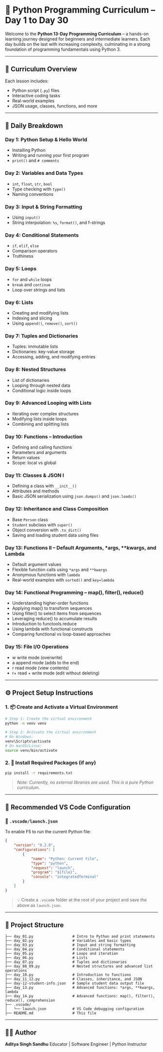 # 🐍 Python Programming Curriculum – Day 1 to Day 30

Welcome to the **Python 13-Day Programming Curriculum** – a hands-on learning journey designed for beginners and intermediate learners. Each day builds on the last with increasing complexity, culminating in a strong foundation of programming fundamentals using Python 3.

---

## 📘 Curriculum Overview

Each lesson includes:

* Python script (`.py`) files
* Interactive coding tasks
* Real-world examples
* JSON usage, classes, functions, and more

---

## 📅 Daily Breakdown

###  Day 1: Python Setup & Hello World

* Installing Python
* Writing and running your first program
* `print()` and `# comments`

###  Day 2: Variables and Data Types

* `int`, `float`, `str`, `bool`
* Type checking with `type()`
* Naming conventions

###  Day 3: Input & String Formatting

* Using `input()`
* String interpolation: `%s`, `format()`, and f-strings

###  Day 4: Conditional Statements

* `if`, `elif`, `else`
* Comparison operators
* Truthiness

###  Day 5: Loops

* `for` and `while` loops
* `break` and `continue`
* Loop over strings and lists

###  Day 6: Lists

* Creating and modifying lists
* Indexing and slicing
* Using `append()`, `remove()`, `sort()`

###  Day 7: Tuples and Dictionaries

* Tuples: immutable lists
* Dictionaries: key-value storage
* Accessing, adding, and modifying entries

###  Day 8: Nested Structures

* List of dictionaries
* Looping through nested data
* Conditional logic inside loops

###  Day 9: Advanced Looping with Lists

* Iterating over complex structures
* Modifying lists inside loops
* Combining and splitting lists

###  Day 10: Functions – Introduction

* Defining and calling functions
* Parameters and arguments
* Return values
* Scope: local vs global

###  Day 11: Classes & JSON I

* Defining a class with `__init__()`
* Attributes and methods
* Basic JSON serialization using `json.dumps()` and `json.loads()`

###  Day 12: Inheritance and Class Composition

* Base `Person` class
* `Student` subclass with `super()`
* Object conversion with `.to_dict()`
* Saving and loading student data using files

###  Day 13: Functions II – Default Arguments, \*args, \*\*kwargs, and Lambda

* Default argument values
* Flexible function calls using `*args` and `**kwargs`
* Anonymous functions with `lambda`
* Real-world examples with `sorted()` and `key=lambda`

###  Day 14: Functional Programming – map(), filter(), reduce()
* Understanding higher-order functions
* Applying map() to transform sequences
* Using filter() to select items from sequences
* Leveraging reduce() to accumulate results
* Introduction to functools.reduce
* Using lambda with functional constructs
* Comparing functional vs loop-based approaches

###  Day 15: File I/O Operations
* w write mode (overwrite)
* a append mode (adds to the end)
* r read mode (view contents)
* r+ read + write mode (edit without deleting)

---

## ⚙️ Project Setup Instructions

### 1. 📦 Create and Activate a Virtual Environment

```bash
# Step 1: Create the virtual environment
python -m venv venv

# Step 2: Activate the virtual environment
# On Windows:
venv\Scripts\activate
# On macOS/Linux:
source venv/bin/activate
```

### 2. 🧪 Install Required Packages (if any)

```bash
pip install -r requirements.txt
```

> *Note: Currently, no external libraries are used. This is a pure Python curriculum.*

---

## 🧠 Recommended VS Code Configuration

### 📁 `.vscode/launch.json`

To enable F5 to run the current Python file:

```json
{
    "version": "0.2.0",
    "configurations": [
        {
            "name": "Python: Current File",
            "type": "python",
            "request": "launch",
            "program": "${file}",
            "console": "integratedTerminal"
        }
    ]
}
```

> 💡 Create a `.vscode` folder at the root of your project and save the above as `launch.json`.

---

## 📂 Project Structure

```
├── day_01.py                  # Intro to Python and print statements
├── day_02.py                  # Variables and basic types
├── day_03.py                  # Input and string formatting
├── day_04.py                  # Conditional statements
├── day_05.py                  # Loops and iteration
├── day_06.py                  # Lists
├── day_07.py                  # Tuples and dictionaries
├── day_08_09.py               # Nested structures and advanced list operations
├── day_10.py                  # Introduction to functions
├── day_11_12.py               # Classes, inheritance, and JSON
├── day-12-student-info.json   # Sample student data output file
├── day_13.py                  # Advanced functions: *args, **kwargs, lambda
├── day_14.py                  # Advanced functions: map(), filter(), reduce(), comprehension
├── .vscode/
│   └── launch.json            # VS Code debugging configuration
├── README.md                  # This file
```

---

## 🧑‍🏫 Author

**Aditya Singh Sandhu**
Educator | Software Engineer | Python Instructor
